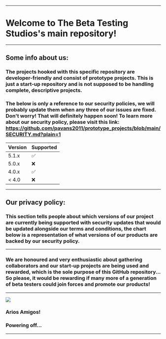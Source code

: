 
***

# Welcome to The Beta Testing Studios's main repository!

***

## Some info about us:

### The projects hooked with this specific repository are developer-friendly and consist of prototype projects. This is just a start-up repository and is not supposed to be handling complete, descriptive projects.

### The below is only a reference to our security policies, we will probably update them when any three of our issues are fixed. Don't worry! That will definitely happen soon! To learn more about our security policy, please visit this link: https://github.com/pavans2011/prototype_projects/blob/main/SECURITY.md?plain=1

| Version | Supported          |
| ------- | ------------------ |
| 5.1.x   | :white_check_mark: |
| 5.0.x   | :x:                |
| 4.0.x   | :white_check_mark: |
| < 4.0   | :x:                |

***

## Our privacy policy: 

### This section tells people about which versions of our project are currently being supported with security updates that would be updated alongside our terms and conditions, the chart below is a representation of what versions of our products are backed by our security policy.

***


### We are honoured and very enthusiastic about gathering collaborators and our start-up projects are being used and rewarded, which is the sole purpose of this GitHub repository... So please, it would be rewarding if many more of a generation of beta testers could join forces and promote our products!


***
 
![](https://e0.pxfuel.com/wallpapers/823/898/desktop-wallpaper-abstract-background-patterns-thumbnail.jpg)

### Arios Amigos!
### Powering off...

***

